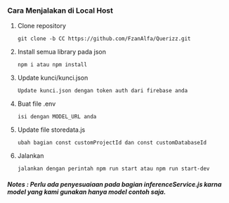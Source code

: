 

### Cara Menjalakan di Local  Host

1. Clone repository

    `git clone -b CC https://github.com/FzanAlfa/Querizz.git`

2. Install semua library pada json

    `npm i atau npm install` 

3. Update kunci/kunci.json

    `Update kunci.json dengan token auth dari firebase anda`

4. Buat file .env

    `isi dengan MODEL_URL anda`

5. Update file storedata.js

    `ubah bagian const customProjectId dan const customDatabaseId`

5. Jalankan

    `jalankan dengan perintah npm run start atau npm run start-dev`

##### Notes : Perlu ada penyesuaiaan pada bagian inferenceService.js karna model yang kami gunakan hanya model contoh saja.
